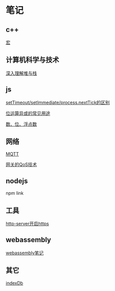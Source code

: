 # 笔记

## c++

[宏](https://github.com/towersxu/snippets/blob/master/notes/c%2B%2B/%E5%AE%8F.md)

## 计算机科学与技术

[深入理解堆与栈](https://github.com/towersxu/snippets/blob/master/notes/cs/%E5%A0%86%E4%B8%8E%E6%A0%88.md)

## js

[setTimeout/setImmediate/process.nextTick的区别](https://github.com/towersxu/snippets/blob/master/notes/javascript/setTimeout%E3%80%81setImmediate%E3%80%81process.nextTick%E7%9A%84%E5%8C%BA%E5%88%AB.md)

[位运算异或的常见用途](https://github.com/towersxu/snippets/blob/master/notes/javascript/%E4%BD%8D%E8%BF%90%E7%AE%97%E5%BC%82%E6%88%96%E7%9A%84%E5%B8%B8%E8%A7%81%E7%94%A8%E9%80%94.md)

[数、位、浮点数](https://github.com/towersxu/snippets/blob/master/notes/javascript/%E6%95%B0%E3%80%81%E4%BD%8D%E3%80%81%E6%B5%AE%E7%82%B9%E6%95%B0.md)

## 网络

[MQTT](https://github.com/towersxu/snippets/blob/master/notes/network/mqtt.md)

[网关的QoS技术]([master](https://github.com/towersxu/snippets/blob/master/notes/network/qos.md))

## nodejs

npm link

## 工具

[http-server开启https](https://github.com/towersxu/snippets/blob/master/notes/tools/http-server%E5%BC%80%E5%90%AFhttps.md)

## webassembly

[webassembly笔记](https://github.com/towersxu/snippets/tree/master/notes/wasm)

## 其它

[indexDb](https://github.com/towersxu/snippets/tree/master/notes/other/indexdb.md)
